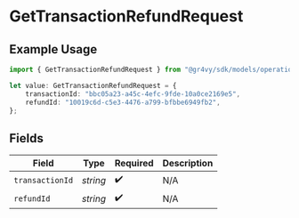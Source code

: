 # GetTransactionRefundRequest

## Example Usage

```typescript
import { GetTransactionRefundRequest } from "@gr4vy/sdk/models/operations";

let value: GetTransactionRefundRequest = {
    transactionId: "bbc05a23-a45c-4efc-9fde-10a0ce2169e5",
    refundId: "10019c6d-c5e3-4476-a799-bfbbe6949fb2",
};
```

## Fields

| Field              | Type               | Required           | Description        |
| ------------------ | ------------------ | ------------------ | ------------------ |
| `transactionId`    | *string*           | :heavy_check_mark: | N/A                |
| `refundId`         | *string*           | :heavy_check_mark: | N/A                |